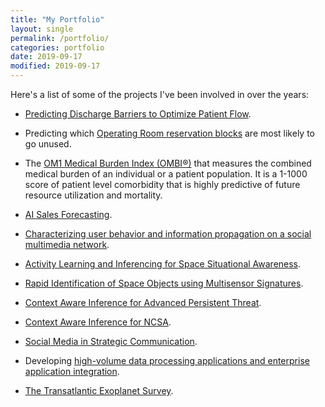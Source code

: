 ```yaml
---
title: "My Portfolio"
layout: single
permalink: /portfolio/
categories: portfolio
date: 2019-09-17
modified: 2019-09-17
---
```


Here's a list of some of the projects I've been involved in over the years:

<!-- FIXME: More from HIQ? -->

* [Predicting Discharge Barriers to Optimize Patient Flow](https://www.hospiq.com/blog/prioritizing-and-processing-discharges-to-better-manage-patient-flow/).

* Predicting which [Operating Room reservation blocks](https://www.hospiq.com/solutions/perioperative/)
  are most likely to go unused.

* The [OM1 Medical Burden Index (OMBI®)](https://www.om1.com/solutions/aipredictivemedicine/ombi/)
  that measures the combined medical burden of an individual or a patient population.
  It is a 1-1000 score of patient level comorbidity
  that is highly predictive of future resource utilization and mortality.

* [AI Sales Forecasting](https://www.insightsquared.com/revenue-intelligence-platform/sales-forecasting/).

* [Characterizing user behavior and information propagation on a social multimedia network](https://doi.org/10.1109/ICMEW.2013.6618395).

* [Activity Learning and Inferencing for Space Situational Awareness](https://www.sbir.gov/sbirsearch/detail/824285).

* [Rapid Identification of Space Objects using Multisensor Signatures](https://www.sbir.gov/sbirsearch/detail/666352).

* [Context Aware Inference for Advanced Persistent Threat](https://www.sbir.gov/sbirsearch/detail/873315).

* [Context Aware Inference for NCSA](https://www.sbir.gov/sbirsearch/detail/685198).

* [Social Media in Strategic Communication](https://www.darpa.mil/program/social-media-in-strategic-communication).

* Developing
  [high-volume data processing applications and enterprise application integration](https://www.abinitio.com/).

* [The Transatlantic Exoplanet Survey](/portfolio/tres.html).
